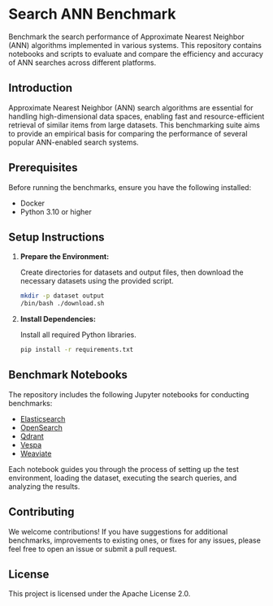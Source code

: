 # Search ANN Benchmark

Benchmark the search performance of Approximate Nearest Neighbor (ANN) algorithms implemented in various systems.
This repository contains notebooks and scripts to evaluate and compare the efficiency and accuracy of ANN searches across different platforms.

## Introduction

Approximate Nearest Neighbor (ANN) search algorithms are essential for handling high-dimensional data spaces, enabling fast and resource-efficient retrieval of similar items from large datasets.
This benchmarking suite aims to provide an empirical basis for comparing the performance of several popular ANN-enabled search systems.

## Prerequisites

Before running the benchmarks, ensure you have the following installed:

- Docker
- Python 3.10 or higher

## Setup Instructions

1. **Prepare the Environment:**

    Create directories for datasets and output files, then download the necessary datasets using the provided script.

    ```bash
    mkdir -p dataset output
    /bin/bash ./download.sh
    ```

2. **Install Dependencies:**

    Install all required Python libraries.

    ```bash
    pip install -r requirements.txt
    ```

## Benchmark Notebooks

The repository includes the following Jupyter notebooks for conducting benchmarks:

- [Elasticsearch](run-elasticsearch.ipynb)
- [OpenSearch](run-opensearch.ipynb)
- [Qdrant](run-qdrant.ipynb)
- [Vespa](run-vespa.ipynb)
- [Weaviate](run-weaviate.ipynb)

Each notebook guides you through the process of setting up the test environment, loading the dataset, executing the search queries, and analyzing the results.

## Contributing

We welcome contributions!
If you have suggestions for additional benchmarks, improvements to existing ones, or fixes for any issues, please feel free to open an issue or submit a pull request.

## License

This project is licensed under the Apache License 2.0.

